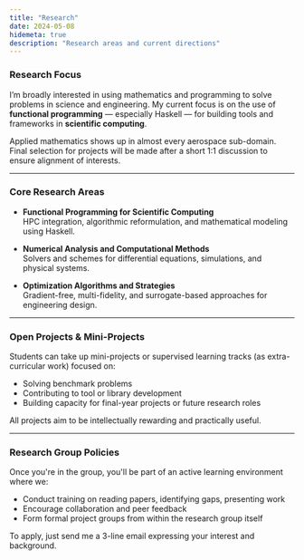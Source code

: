 ```yaml
---
title: "Research"
date: 2024-05-08
hidemeta: true
description: "Research areas and current directions"
---
```


### Research Focus

I’m broadly interested in using mathematics and programming to solve problems in science and engineering. My current focus is on the use of **functional programming** — especially Haskell — for building tools and frameworks in **scientific computing**.

Applied mathematics shows up in almost every aerospace sub-domain. Final selection for projects will be made after a short 1:1 discussion to ensure alignment of interests.

---

### Core Research Areas

- **Functional Programming for Scientific Computing**  
  HPC integration, algorithmic reformulation, and mathematical modeling using Haskell.

- **Numerical Analysis and Computational Methods**  
  Solvers and schemes for differential equations, simulations, and physical systems.

- **Optimization Algorithms and Strategies**  
  Gradient-free, multi-fidelity, and surrogate-based approaches for engineering design.

---

### Open Projects & Mini-Projects

Students can take up mini-projects or supervised learning tracks (as extra-curricular work) focused on:

- Solving benchmark problems  
- Contributing to tool or library development  
- Building capacity for final-year projects or future research roles  

All projects aim to be intellectually rewarding and practically useful.

---

### Research Group Policies

Once you're in the group, you'll be part of an active learning environment where we:

- Conduct training on reading papers, identifying gaps, presenting work  
- Encourage collaboration and peer feedback  
- Form formal project groups from within the research group itself  

To apply, just send me a 3-line email expressing your interest and background.
